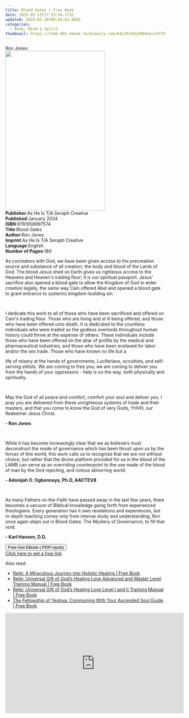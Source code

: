 ```yaml
---
title: Blood Gates | Free Book
date: 2025-02-11T17:53:54.373Z
updated: 2025-02-16T00:03:03.960Z
categories:
  - Body, Mind & Spirit
thumbnail: https://thmb-001-ebook.techidaily.com/64c20c93e2804eeccdffdfbeb7799b26aedca08b06d9c76173261f72c68bdf45.jpg
---
```

<main id="book-container">
  <div class="flex flex-col">
    <div class="book-brief flex-1 py-6 px-4 sm:p-6 md:py-10 md:px-8">
      <!-- brief-->
      <div class="book-brief-main">Ron Jones</div>
    </div>
    <div
      class="book-meta-info flex-1 grid gap-4 col-start-1 col-end-3 row-start-1 sm:mb-6 sm:grid-cols-4 lg:gap-6 lg:col-start-2 lg:row-end-6 lg:row-span-6 lg:mb-0"
    >
      <div
        class="book-meta-info-left place-content-center mt-4 p-4 text-sm leading-6 col-start-2 col-span-2 dark:text-slate-400"
      >
        <img
          class="w-full h-500 object-cover rounded-lg sm:h-255 sm:col-span-2 lg:col-span-full"
          src="https://img-001-ebook.techidaily.com/f5e6c6235735d451b6578a7a8bcdae9267ca5e9c4b466b3f30387efa6e9bc7f0.jpg"
          alt=""
          width="312"
          height="500"
        />
      </div>
      <div
        class="book-meta-info-right mt-2 col-start-1 row-start-2 col-span-3 self-center"
      >
        <!-- meta data  -->
        <div class="flex flex-col px-4 md:px-8">
          <div class="flex-1">
            <strong>Publisher</strong>:<span class="px-2"
              >As He Is T/A Seraph Creative</span
            >
          </div>
          <div class="flex-1">
            <strong>Published</strong>:<span class="px-2">January 2024</span>
          </div>
          <div class="flex-1">
            <strong>ISBN</strong>:<span class="px-2">9781958997574</span>
          </div>
          <div class="flex-1">
            <strong>Title</strong>:<span class="px-2">Blood Gates</span>
          </div>
          <div class="flex-1">
            <strong>Author</strong>:<span class="px-2">Ron Jones</span>
          </div>
          <div class="flex-1">
            <strong>Imprint</strong>:<span class="px-2"
              >As He Is T/A Seraph Creative</span
            >
          </div>
          <div class="flex-1">
            <strong>Language</strong>:<span class="px-2">English</span>
          </div>
          <div class="flex-1">
            <strong>Number of Pages</strong>:<span class="px-2">180</span>
          </div>
        </div>
      </div>
    </div>
    <div class="book-description flex-1 py-6 px-4 sm:p-6 md:py-10 md:px-8">
      <div class="book-description-main">
        <div accordion-content="" id="description">
          <p>
            As cocreators with God, we have been given access to the precreation
            source and substance of all creation; the body and blood of the Lamb
            of God. The blood Jesus shed on Earth gives us righteous access to
            the Heavens and Heaven's trading floor; it is our spiritual
            passport. Jesus' sacrifice also opened a blood gate to allow the
            Kingdom of God to enter creation legally, the same way Cain offered
            Abel and opened a blood gate to grant entrance to systemic
            kingdom-building sin.
          </p>
          <p><br /></p>
          <p>
            I dedicate this work to all of those who have been sacrificed and
            offered on Cain's trading floor. Those who are living and st ill
            being offered, and those who have been offered unto death. It is
            dedicated to the countless individuals who were traded so the
            godless overlords throughout human history could thrive at the
            expense of others. These individuals include those who have been
            offered on the altar of profits by the medical and pharmaceutical
            industries, and those who have been enslaved for labor and/or the
            sex trade. Those who have known no life but a
          </p>
          <p>
            life of misery at the hands of governments, Luciferians, occultists,
            and self-serving elitists. We are coming to free you; we are coming
            to deliver you from the hands of your oppressors - help is on the
            way, both physically and spiritually.
          </p>
          <p><br /></p>
          <p>
            May the God of all peace and comfort, comfort your soul and deliver
            you. I pray you are delivered from these unrighteous systems of
            trade and their masters, and that you come to know the God of very
            Gods, YHVH, our Redeemer Jesus Christ.
          </p>
          <p><strong>- Ron Jones</strong></p>
          <p><br /></p>
          <p>
            While it has become increasingly clear that we as believers must
            deconstruct the mode of governance which has been thrust upon us by
            the forces of this world, this work calls us to recognize that we
            are not without choice, but rather that the divine platform provided
            for us in the blood of the LAMB can serve as an overriding
            counterpoint to the use made of the blood of man by the God
            rejecting, and riotous abhorring world.
          </p>
          <p><strong>- Adonijah O. Ogbonnaya, Ph.D, AACTEV8</strong></p>
          <p><br /></p>
          <p>
            As many Fathers-in-the-Faith have passed away in the last few years,
            there becomes a vacuum of Biblical knowledge going forth from
            experienced theologians. Every generation has it own revelations and
            experiences, but in-depth teaching comes only from intense study and
            understanding, Ron once again steps out in Blood Gates: The Mystery
            of Governance, to fill that void.
          </p>
          <p><strong>- Karl Hansen, D.D.</strong></p>
        </div>
        <div class="accordion-fader"></div>
      </div>
    </div>
    <div class="book-excerpts flex-1 py-6 px-4 sm:p-6 md:py-10 md:px-8"></div>
    <div
      class="book-about-author flex-1 py-6 px-4 sm:p-6 md:py-10 md:px-8"
    ></div>
    <div class="book-free-get flex-1 py-6 px-4 sm:p-6 md:py-10 md:px-8">
      <button
        id="btn-free-get"
        class="bg-blue-500 hover:bg-blue-700 text-white font-bold py-2 px-4 rounded"
      >
        Free Get EBook (.PDF/.epub)
      </button>
      <div id="countdown-display" class="px-2 text-lg mt-2"></div>
      <a
        id="free-link"
        class="hidden bg-blue-500 hover:bg-blue-700 text-white font-bold py-2 px-4 rounded"
        href="https://www.ebooks.com/en-us/book/211249482/blood-gates/ron-jones/"
        target="_blank"
        >Click here to get a free link</a
      >
    </div>
    <script>
      let countdownTime = 0;
      let countdownInterval = null;
      document
        .getElementById('btn-free-get')
        .addEventListener('click', startCountdown);
      function startCountdown() {
        countdownTime = new Date().getTime() + 60000 * 3;
        countdownInterval = setInterval(updateCountdown, 1000);
        document.getElementById('btn-free-get').disabled = true;
        document
          .getElementById('btn-free-get')
          .classList.add('bg-gray-500', 'cursor-not-allowed');
      }
      function updateCountdown() {
        let currentTime = new Date().getTime();
        let timeLeft = countdownTime - currentTime;
        let secondsLeft = Math.floor(timeLeft / 1000);
        document.getElementById('countdown-display').innerHTML =
          `Remaining time: ${secondsLeft} seconds.`;
        if (secondsLeft <= 0) {
          clearInterval(countdownInterval);
          document.getElementById('btn-free-get').classList.add('hidden');
          document.getElementById('free-link').classList.remove('hidden');
          document.getElementById('countdown-display').innerHTML = '';
        }
      }
    </script>
  </div>
</main>

<ins class="adsbygoogle"
      style="display:block"
      data-ad-client="ca-pub-7571918770474297"
      data-ad-slot="8358498916"
      data-ad-format="auto"
      data-full-width-responsive="true"></ins>
    

<span class="atpl-alsoreadstyle">Also read:</span>
<div><ul>
<li><a href="https://novels-ebooks.techidaily.com/209669259-9781771432559-reiki-a-miraculous-journey-into-holistic-healing/"><u>Reiki: A Miraculous Journey into Holistic Healing | Free Book</u></a></li>
<li><a href="https://novels-ebooks.techidaily.com/209669227-9781927360002-reiki-universal-gift-of-gods-healing-love-advanced-and-master-level-training-manual/"><u>Reiki: Universal Gift of God’s Healing Love Advanced and Master Level Training Manual | Free Book</u></a></li>
<li><a href="https://novels-ebooks.techidaily.com/209669297-9781926918365-reiki-universal-gift-of-gods-healing-love-level-i-and-ii-training-manual/"><u>Reiki: Universal Gift of God’s Healing Love Level I and II Training Manual | Free Book</u></a></li>
<li><a href="https://novels-ebooks.techidaily.com/209669351-9780978389314-the-fellowship-of-yeshua-communing-with-your-ascended-soul-guide/"><u>The Fellowship of Yeshua: Communing With Your Ascended Soul Guide | Free Book</u></a></li>
</ul></div>

<!-- affiliate ads begin -->
<iframe width="560" height="315" src="https://www.youtube.com/embed/xtylXDY9YfA?si=VonzSiDFGCpJm2uC" title="YouTube video player" frameborder="0" allow="accelerometer; autoplay; clipboard-write; encrypted-media; gyroscope; picture-in-picture; web-share" referrerpolicy="strict-origin-when-cross-origin" allowfullscreen></iframe>
<!-- affiliate ads end -->

